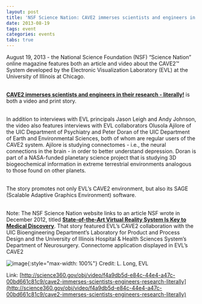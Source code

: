 ```yaml
---
layout: post
title: 'NSF Science Nation: CAVE2 immerses scientists and engineers in their research - literally!'
date: 2013-08-19
tags: event
categories: events
tabs: true
---
```


August 19, 2013 - the National Science Foundation (NSF) &ldquo;Science Nation&rdquo; online magazine features both an article and video about the CAVE2&trade; System developed by the Electronic Visualization Laboratory (EVL) at the University of Illinois at Chicago.<br><br>

<strong><a href="http://science360.gov/obj/video/f4a9db5d-e84c-44e4-a47c-00bd661c81c9/cave2-immerses-scientists-engineers-research-literally">CAVE2 immerses scientists and engineers in their research - literally!</a></strong> is both a video and print story.<br><br>

In addition to interviews with EVL principals Jason Leigh and Andy Johnson, the video also features interviews with EVL collaborators Olusola Ajilore of the UIC Department of Psychiatry and Peter Doran of the UIC Department of Earth and Environmental Sciences, both of whom are regular users of the CAVE2 system. Ajilore is studying connectomes - i.e., the neural connections in the brain - in order to better understand depression. Doran is part of a NASA-funded planetary science project that is studying 3D biogeochemical information in extreme terrestrial environments analogous to those found on other planets.<br><br>

The story promotes not only EVL&rsquo;s CAVE2 environment, but also its SAGE (Scalable Adaptive Graphics Environment) software.<br><br>

Note: The NSF Science Nation website links to an article NSF wrote in December 2012, titled <strong><a href="http://www.nsf.gov/news/news_summ.jsp?cntn_id=126209">State-of-the-Art Virtual Reality System Is Key to Medical Discovery</a></strong>. That story featured EVL&rsquo;s CAVE2 collaboration with the UIC Bioengineering Department&rsquo;s Laboratory for Product and Process Design and the University of Illinois Hospital &amp; Health Sciences System&rsquo;s Department of Neurosurgery.
Connectome application displayed in EVL&rsquo;s CAVE2

![image](https://www.evl.uic.edu/output/originals/connectome_sm.jpg-srcw.jpg){:style="max-width: 100%"}
Credit: L. Long, EVL


Link: [http://science360.gov/obj/video/f4a9db5d-e84c-44e4-a47c-00bd661c81c9/cave2-immerses-scientists-engineers-research-literally](http://science360.gov/obj/video/f4a9db5d-e84c-44e4-a47c-00bd661c81c9/cave2-immerses-scientists-engineers-research-literally)
